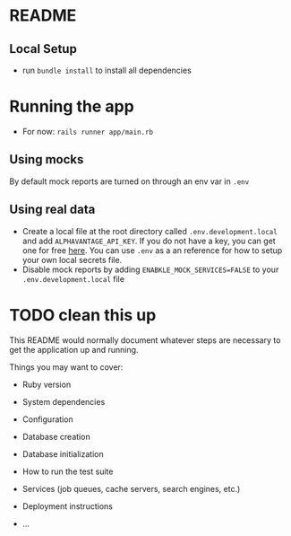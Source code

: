 # README

## Local Setup
* run `bundle install` to install all dependencies

# Running the app
* For now: `rails runner app/main.rb`

## Using mocks
By default mock reports are turned on through an env var in `.env`

## Using real data
* Create a local file at the root directory called `.env.development.local` and add `ALPHAVANTAGE_API_KEY`. 
If you do not have a key, you can get one for free [here](https://www.alphavantage.co/support/#api-key).
You can use `.env` as a an reference for how to setup your own local secrets file.
* Disable mock reports by adding `ENABKLE_MOCK_SERVICES=FALSE` to your `.env.development.local` file 


# TODO clean this up


This README would normally document whatever steps are necessary to get the
application up and running.

Things you may want to cover:

* Ruby version

* System dependencies

* Configuration

* Database creation

* Database initialization

* How to run the test suite

* Services (job queues, cache servers, search engines, etc.)

* Deployment instructions

* ...
